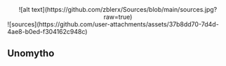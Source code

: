 <div align="center">
![alt text](https://github.com/zblerx/Sources/blob/main/sources.jpg?raw=true)
</div>
![sources](https://github.com/user-attachments/assets/37b8dd70-7d4d-4ae8-b0ed-f304162c948c)

## Unomytho
